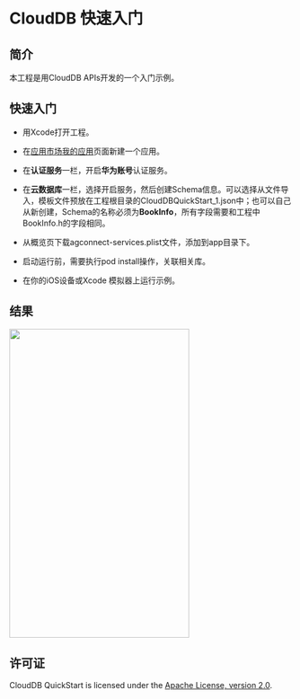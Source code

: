 # CloudDB 快速入门


## 简介
本工程是用CloudDB APIs开发的一个入门示例。

## 快速入门
- 用Xcode打开工程。

- 在[应用市场我的应用]( https://developer.huawei.com/consumer/cn/service/josp/agc/index.html#/myApp )页面新建一个应用。

- 在**认证服务**一栏，开启**华为账号**认证服务。

- 在**云数据库**一栏，选择开启服务，然后创建Schema信息。可以选择从文件导入，模板文件预放在工程根目录的CloudDBQuickStart_1.json中；也可以自己从新创建，Schema的名称必须为**BookInfo**，所有字段需要和工程中BookInfo.h的字段相同。

- 从概览页下载agconnect-services.plist文件，添加到app目录下。

- 启动运行前，需要执行pod install操作，关联相关库。


- 在你的iOS设备或Xcode 模拟器上运行示例。

## 结果

<img src="./screenshot.jpg" height="550" width="320" />

## 许可证

CloudDB QuickStart is licensed under the [Apache License, version 2.0](http://www.apache.org/licenses/LICENSE-2.0).
